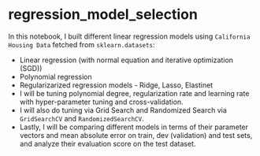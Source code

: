 # regression_model_selection

In this notebook, I built different linear regression models using `California Housing Data` fetched from `sklearn.datasets`:
- Linear regression (with normal equation and iterative optimization (SGD))
- Polynomial regression
- Regularizarized regression models - Ridge, Lasso, Elastinet
- I will be tuning polynomial degree, regularization rate and learning rate with hyper-parameter tuning and cross-validation.
- I will also do tuning via Grid Search and Randomized Search via `GridSearchCV` and `RandomizedSearchCV`.
- Lastly, I will be comparing different models in terms of their parameter vectors and mean absolute error on train, dev (validation) and test sets, and analyze their evaluation score on the test dataset.
